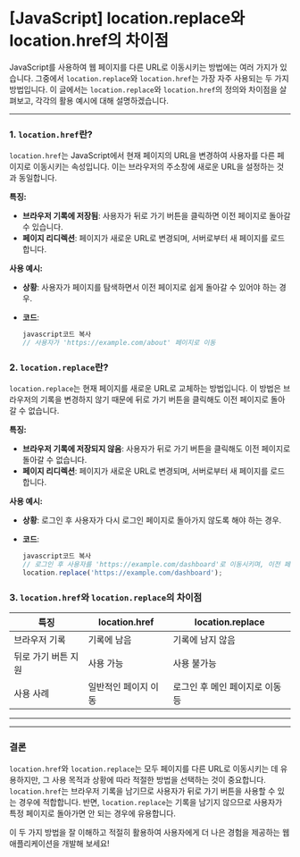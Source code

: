 # [JavaScript] location.replace와 location.href의 차이점

JavaScript를 사용하여 웹 페이지를 다른 URL로 이동시키는 방법에는 여러 가지가 있습니다. 그중에서 `location.replace`와 `location.href`는 가장 자주 사용되는 두 가지 방법입니다. 이 글에서는 `location.replace`와 `location.href`의 정의와 차이점을 살펴보고, 각각의 활용 예시에 대해 설명하겠습니다.

---

### 1. `location.href`란?

`location.href`는 JavaScript에서 현재 페이지의 URL을 변경하여 사용자를 다른 페이지로 이동시키는 속성입니다. 이는 브라우저의 주소창에 새로운 URL을 설정하는 것과 동일합니다.

**특징:**

- **브라우저 기록에 저장됨**: 사용자가 뒤로 가기 버튼을 클릭하면 이전 페이지로 돌아갈 수 있습니다.
- **페이지 리디렉션**: 페이지가 새로운 URL로 변경되며, 서버로부터 새 페이지를 로드합니다.

**사용 예시:**

- **상황**: 사용자가 페이지를 탐색하면서 이전 페이지로 쉽게 돌아갈 수 있어야 하는 경우.
- **코드**:
    
    ```jsx
    javascript코드 복사
    // 사용자가 'https://example.com/about' 페이지로 이동
    
    ```
    

### 2. `location.replace`란?

`location.replace`는 현재 페이지를 새로운 URL로 교체하는 방법입니다. 이 방법은 브라우저의 기록을 변경하지 않기 때문에 뒤로 가기 버튼을 클릭해도 이전 페이지로 돌아갈 수 없습니다.

**특징:**

- **브라우저 기록에 저장되지 않음**: 사용자가 뒤로 가기 버튼을 클릭해도 이전 페이지로 돌아갈 수 없습니다.
- **페이지 리디렉션**: 페이지가 새로운 URL로 변경되며, 서버로부터 새 페이지를 로드합니다.

**사용 예시:**

- **상황**: 로그인 후 사용자가 다시 로그인 페이지로 돌아가지 않도록 해야 하는 경우.
- **코드**:
    
    ```jsx
    javascript코드 복사
    // 로그인 후 사용자를 'https://example.com/dashboard'로 이동시키며, 이전 페이지 기록을 남기지 않음
    location.replace('https://example.com/dashboard');
    
    ```
    

### 3. `location.href`와 `location.replace`의 차이점

| 특징 | location.href | location.replace |
| --- | --- | --- |
| 브라우저 기록 | 기록에 남음 | 기록에 남지 않음 |
| 뒤로 가기 버튼 지원 | 사용 가능 | 사용 불가능 |
| 사용 사례 | 일반적인 페이지 이동 | 로그인 후 메인 페이지로 이동 등 |

---

---

### 결론

`location.href`와 `location.replace`는 모두 페이지를 다른 URL로 이동시키는 데 유용하지만, 그 사용 목적과 상황에 따라 적절한 방법을 선택하는 것이 중요합니다. `location.href`는 브라우저 기록을 남기므로 사용자가 뒤로 가기 버튼을 사용할 수 있는 경우에 적합합니다. 반면, `location.replace`는 기록을 남기지 않으므로 사용자가 특정 페이지로 돌아가면 안 되는 경우에 유용합니다.

이 두 가지 방법을 잘 이해하고 적절히 활용하여 사용자에게 더 나은 경험을 제공하는 웹 애플리케이션을 개발해 보세요!
